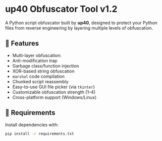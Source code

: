# up40 Obfuscator Tool v1.2

A Python script obfuscator built by **up40**, designed to protect your Python files from reverse engineering by layering multiple levels of obfuscation.


## 🧠 Features

- Multi-layer obfuscation:
- Anti-modification trap
- Garbage class/function injection
- XOR-based string obfuscation
- `marshal` code compilation
- Chunked script reassembly
- Easy-to-use GUI file picker (via `tkinter`)
- Customizable obfuscation strength (1–4)
- Cross-platform support (Windows/Linux)

## 🔧 Requirements

Install dependencies with:

```bash
pip install -r requirements.txt
